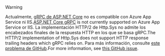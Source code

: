 > [!WARNING]
> <span data-ttu-id="65fe6-101">Actualmente, [gRPC de ASP.NET Core](xref:grpc/index) no es compatible con Azure App Service ni IIS.</span><span class="sxs-lookup"><span data-stu-id="65fe6-101">[ASP.NET Core gRPC](xref:grpc/index) is not currently supported on Azure App Service or IIS.</span></span> <span data-ttu-id="65fe6-102">La implementación HTTP/2 de Http.Sys no admite los encabezados finales de la respuesta HTTP en los que se basa gRPC.</span><span class="sxs-lookup"><span data-stu-id="65fe6-102">The HTTP/2 implementation of Http.Sys does not support HTTP response trailing headers which gRPC relies on.</span></span> <span data-ttu-id="65fe6-103">Para más información, consulte [este problema de GitHub](https://github.com/dotnet/AspNetCore/issues/9020).</span><span class="sxs-lookup"><span data-stu-id="65fe6-103">For more information, see [this GitHub issue](https://github.com/dotnet/AspNetCore/issues/9020).</span></span>
